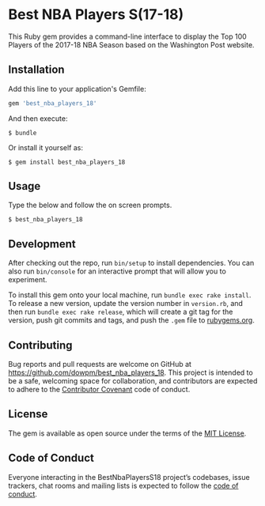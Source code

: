 # Best NBA Players S(17-18)

This Ruby gem provides a command-line interface to display the Top 100 Players of the 2017-18 NBA Season based on the Washington Post website.

## Installation

Add this line to your application's Gemfile:

```ruby
gem 'best_nba_players_18'
```

And then execute:

    $ bundle

Or install it yourself as:

    $ gem install best_nba_players_18

## Usage

Type the below and follow the on screen prompts.

    $ best_nba_players_18

## Development

After checking out the repo, run `bin/setup` to install dependencies. You can also run `bin/console` for an interactive prompt that will allow you to experiment.

To install this gem onto your local machine, run `bundle exec rake install`. To release a new version, update the version number in `version.rb`, and then run `bundle exec rake release`, which will create a git tag for the version, push git commits and tags, and push the `.gem` file to [rubygems.org](https://rubygems.org).

## Contributing

Bug reports and pull requests are welcome on GitHub at https://github.com/dowpm/best_nba_players_18. This project is intended to be a safe, welcoming space for collaboration, and contributors are expected to adhere to the [Contributor Covenant](http://contributor-covenant.org) code of conduct.

## License

The gem is available as open source under the terms of the [MIT License](https://opensource.org/licenses/MIT).

## Code of Conduct

Everyone interacting in the BestNbaPlayersS18 project’s codebases, issue trackers, chat rooms and mailing lists is expected to follow the [code of conduct](https://github.com/dowpm/best_nba_players_18/blob/master/CODE_OF_CONDUCT.md).
